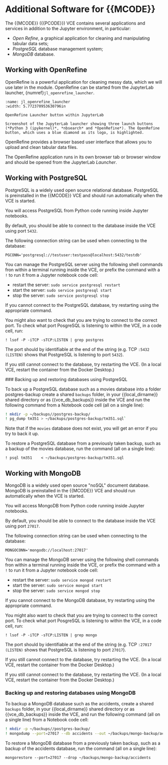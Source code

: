 # Additional Software for {{MCODE}}

The {{MCODE}} ({{PCODE}}) VCE contains several applications and services in addition to the Jupyter environment, in particular:

- *Open Refine*, a graphical application for cleaning and manipulating tabular data sets;
- *PostgreSQL* database management system;
- *MongoDB* database.

## Working with OpenRefine

OpenRefine is a powerful application for cleaning messy data, which we will use later in the module. OpenRefine can be started from the JupyterLab launcher, {numref}`jl_openrefine_launcher`.


```{figure} md_assets/media/jl_openrefine_launcher.png
:name: jl_openrefine_launcher
:width: 5.772370953630796in

OpenRefine Launcher button within JupyterLab

Screenshot of the JupyterLab launcher showing three launch buttons (*Python 3 (ipykernel)*, *nbsearch* and *OpenRefine*). The OpenRefine button, which uses a blue diamond as its logo, is highlighted.

```

OpenRefine provides a browser based user interface that allows you to upload and clean tabular data files.

The OpenRefine application runs in its own browser tab or browser window and should be opened from the JupyterLab *Launcher*.

## Working with PostgreSQL

PostgreSQL is a widely used open source relational database. PostgreSQL is preinstalled in the {{MCODE}} VCE and should run automatically when the VCE is started.

You will access PostgreSQL from Python code running inside Jupyter notebooks.

By default, you should be able to connect to the database inside the VCE using port `5432`.

The following connection string can be used when connecting to the database:

`PGCONN='postgresql://testuser:testpass@localhost:5432/testdb'`

You can manage the PostgreSQL server using the following shell commands fron within a terminal running inside the VCE, or prefix the command with a `!` to run it from a Jupyter notebook code cell:

- restart the server: `sudo service postgresql restart`
- start the server: `sudo service postgresql start`
- stop the server: `sudo service postgresql stop`

If you cannot connect to the PostgreSQL database, try restarting using the appropriate command.

You might also want to check that you are trying to connect to the correct port. To check what port PosgreSQL is listening to within the VCE, in a code cell, run:

`! lsof -P -iTCP -sTCP:LISTEN | grep postgres`

The port should by identifiable at the end of the string (e.g. TCP `:5432 (LISTEN)` shows that PostgreSQL is listening to port `5432`).

If you still cannot connect to the database, try restarting the VCE. (In a local VCE, restart the container from the Docker Desktop.)

### Backing up and restoring databases using PostgreSQL

To back up a PostgreSQL database such as a movies database into a folder postgres-backup create a shared `backups` folder, in your {{local_dirname}} shared directory or as {{vce_db_backups}} inside the VCE and run the following command from a Notebook code cell (all on a single line): 

```bash
! mkdir -p ~/backups//postgres-backup/
! pg_dump tm351 > ~/backups/postgres-backup/tm351.sql`
```

Note that if the `movies` database does not exist, you will get an error if you try to back it up.

To restore a PostgreSQL database from a previously taken backup, such as a backup of the movies database, run the command (all on a single line): 

`! psql tm351    < ~/backups/postgres-backup/tm351.sql`

## Working with MongoDB

MongoDB is a widely used open source "noSQL" document database. MongoDB is preinstalled in the {{MCODE}} VCE and should run automatically when the VCE is started.

You will access MongoDB from Python code running inside Jupyter notebooks.

By default, you should be able to connect to the database inside the VCE using port `27017`.

The following connection string can be used when connecting to the database:

`MONGOCONN='mongodb://localhost:27017'`

You can manage the MongoDB server using the following shell commands fron within a terminal running inside the VCE, or prefix the command with a `!` to run it from a Jupyter notebook code cell:

- restart the server: `sudo service mongod restart`
- start the server: `sudo service mongod start`
- stop the server: `sudo service mongod stop`

If you cannot connect to the MongoDB database, try restarting using the appropriate command.

You might also want to check that you are trying to connect to the correct port. To check what port PosgreSQL is listening to within the VCE, in a code cell, run:

`! lsof -P -iTCP -sTCP:LISTEN | grep mongo`

The port should by identifiable at the end of the string (e.g. TCP `:27017 (LISTEN)` shows that PostgreSQL is listening to port `27017`).

If you still cannot connect to the database, try restarting the VCE. (In a local VCE, restart the container from the Docker Desktop.)

If you still cannot connect to the database, try restarting the VCE. (In a local VCE, restart the container from the Docker Desktop.)

### Backing up and restoring databases using MongoDB

To backup a MongoDB database such as the accidents, create a shared `backups` folder, in your {{local_dirname}} shared directory or as {{vce_db_backups}} inside the VCE, and run the following command (all on a single line) from a Notebook code cell:

```bash
! mkdir -p ~/backups//postgres-backup/
! mongodump --port=27017 --db accidents --out ~/backups/mongo-backup/accidents
```

To restore a MongoDB database from a previously taken backup, such as a backup of the accidents database, run the command (all on a single line): 

`mongorestore --port=27017 --drop ~/backups/mongo-backup/accidents`
